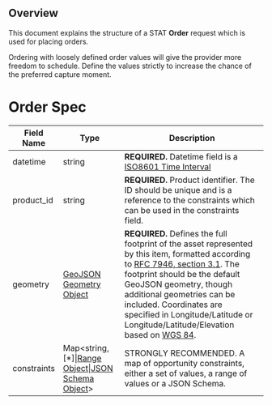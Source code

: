 ## Overview

This document explains the structure of a STAT **Order** request which is used for placing orders. 

Ordering with loosely defined order values will give the provider more freedom to schedule. Define the values strictly to increase the chance of the preferred capture moment.

# Order Spec

| Field Name | Type                                                                       | Description |
| ---------- | -------------------------------------------------------------------------- | ----------- |
| datetime       | string                                                                     | **REQUIRED.** Datetime field is a [ISO8601 Time Interval](https://en.wikipedia.org/wiki/ISO_8601#Time_intervals) |
| product_id         | string                                                                     | **REQUIRED.** Product identifier. The ID should be unique and is a reference to the constraints which can be used in the constraints field. |
| geometry   | [GeoJSON Geometry Object](https://tools.ietf.org/html/rfc7946#section-3.1) | **REQUIRED.** Defines the full footprint of the asset represented by this item, formatted according to [RFC 7946, section 3.1](https://tools.ietf.org/html/rfc7946#section-3.1). The footprint should be the default GeoJSON geometry, though additional geometries can be included. Coordinates are specified in Longitude/Latitude or Longitude/Latitude/Elevation based on [WGS 84](http://www.opengis.net/def/crs/OGC/1.3/CRS84). |
| constraints | Map<string, \[\*]\|[Range Object](#range-object)\|[JSON Schema Object](#json-schema-object)> | STRONGLY RECOMMENDED. A map of opportunity constraints, either a set of values, a range of values or a JSON Schema.
